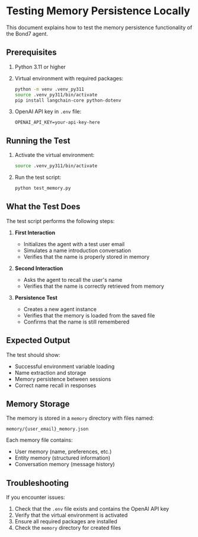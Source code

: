 # Testing Memory Persistence Locally

This document explains how to test the memory persistence functionality of the Bond7 agent.

## Prerequisites

1. Python 3.11 or higher
2. Virtual environment with required packages:
   ```bash
   python -m venv .venv_py311
   source .venv_py311/bin/activate
   pip install langchain-core python-dotenv
   ```

3. OpenAI API key in `.env` file:
   ```
   OPENAI_API_KEY=your-api-key-here
   ```

## Running the Test

1. Activate the virtual environment:
   ```bash
   source .venv_py311/bin/activate
   ```

2. Run the test script:
   ```bash
   python test_memory.py
   ```

## What the Test Does

The test script performs the following steps:

1. **First Interaction**
   - Initializes the agent with a test user email
   - Simulates a name introduction conversation
   - Verifies that the name is properly stored in memory

2. **Second Interaction**
   - Asks the agent to recall the user's name
   - Verifies that the name is correctly retrieved from memory

3. **Persistence Test**
   - Creates a new agent instance
   - Verifies that the memory is loaded from the saved file
   - Confirms that the name is still remembered

## Expected Output

The test should show:
- Successful environment variable loading
- Name extraction and storage
- Memory persistence between sessions
- Correct name recall in responses

## Memory Storage

The memory is stored in a `memory` directory with files named:
```
memory/{user_email}_memory.json
```

Each memory file contains:
- User memory (name, preferences, etc.)
- Entity memory (structured information)
- Conversation memory (message history)

## Troubleshooting

If you encounter issues:
1. Check that the `.env` file exists and contains the OpenAI API key
2. Verify that the virtual environment is activated
3. Ensure all required packages are installed
4. Check the `memory` directory for created files 